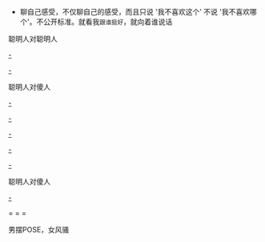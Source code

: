 
- 聊自己感受，不仅聊自己的感受，而且只说 '我不喜欢这个' 不说 '我不喜欢哪个'。不公开标准。就看我`跟谁挺好`，就向着谁说话

聪明人对聪明人

[-](https://youtu.be/u2NTZTZwo8U?t=36m23s#安迪vs曲-所以我们不管是跟谁说什么一定要看清前提。当然了有些话一定是不与傻瓜论短长)

[-](https://youtu.be/6vb6ZErc34k?t=20m13s#安迪vs安迪#驱走邪念-假装啥事都没发生)

聪明人对傻人

[-](https://youtu.be/u2NTZTZwo8U?t=21m55s#曲vs樊)

[-](https://youtu.be/u2NTZTZwo8U?t=28m45s#曲vs关#小白兔vs打群架泡靓仔)

[-](https://youtu.be/2hsdPfhljFM?t=8m14s#安迪vs樊30-酒吧。无可奈何无能为力-她应该能感受到你的善意,但现在来看她维护自己面具的决心比她的理智更甚。聪明人打不过傻人)

[-](https://youtu.be/2lCPTeJ0Zl4?t=37m35s#安迪vs邱#被下套)

[-](https://youtu.be/2lCPTeJ0Zl4?t=9m21s#安迪vs邱#小邱玩手机玩得特好-挖掘隐藏功能的乐趣)

聪明人对傻人

[-](https://youtu.be/abaiITZt6C8?t=20s#安迪vs奇点-我觉得你个傻子在判断我，让我很不舒服)



= = =

男摆POSE，女风骚


